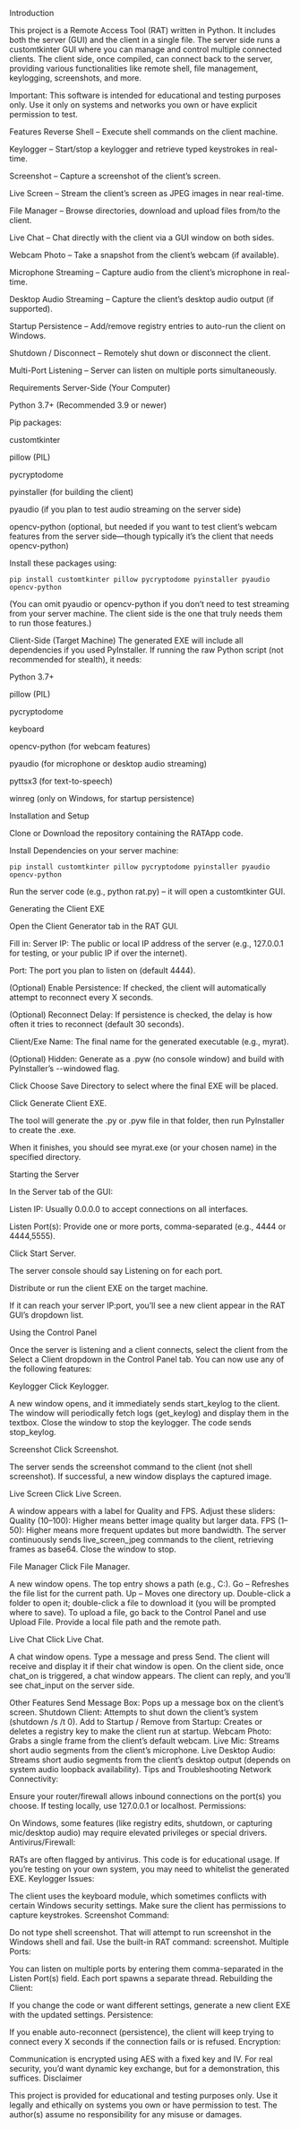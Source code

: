 Introduction

This project is a Remote Access Tool (RAT) written in Python. It includes both the server (GUI) and the client in a single file. The server side runs a customtkinter GUI where you can manage and control multiple connected clients. The client side, once compiled, can connect back to the server, providing various functionalities like remote shell, file management, keylogging, screenshots, and more.



Important: This software is intended for educational and testing purposes only. Use it only on systems and networks you own or have explicit permission to test.



Features
Reverse Shell – Execute shell commands on the client machine.

Keylogger – Start/stop a keylogger and retrieve typed keystrokes in real-time.

Screenshot – Capture a screenshot of the client’s screen.

Live Screen – Stream the client’s screen as JPEG images in near real-time.

File Manager – Browse directories, download and upload files from/to the client.

Live Chat – Chat directly with the client via a GUI window on both sides.

Webcam Photo – Take a snapshot from the client’s webcam (if available).

Microphone Streaming – Capture audio from the client’s microphone in real-time.

Desktop Audio Streaming – Capture the client’s desktop audio output (if supported).

Startup Persistence – Add/remove registry entries to auto-run the client on Windows.

Shutdown / Disconnect – Remotely shut down or disconnect the client.

Multi-Port Listening – Server can listen on multiple ports simultaneously.

Requirements
Server-Side (Your Computer)

Python 3.7+ (Recommended 3.9 or newer)

Pip packages:

customtkinter

pillow (PIL)

pycryptodome

pyinstaller (for building the client)

pyaudio (if you plan to test audio streaming on the server side)

opencv-python (optional, but needed if you want to test client’s webcam features from the server side—though typically it’s the client that needs opencv-python)

Install these packages using:

	pip install customtkinter pillow pycryptodome pyinstaller pyaudio opencv-python
(You can omit pyaudio or opencv-python if you don’t need to test streaming from your server machine. The client side is the one that truly needs them to run those features.)



Client-Side (Target Machine)
The generated EXE will include all dependencies if you used PyInstaller.
If running the raw Python script (not recommended for stealth), it needs:

Python 3.7+

pillow (PIL)

pycryptodome

keyboard

opencv-python (for webcam features)

pyaudio (for microphone or desktop audio streaming)

pyttsx3 (for text-to-speech)

winreg (only on Windows, for startup persistence)

Installation and Setup

Clone or Download the repository containing the RATApp code.

Install Dependencies on your server machine:


	pip install customtkinter pillow pycryptodome pyinstaller pyaudio opencv-python
 
Run the server code (e.g., python rat.py) – it will open a customtkinter GUI.



Generating the Client EXE

Open the Client Generator tab in the RAT GUI.

Fill in:
Server IP: The public or local IP address of the server (e.g., 127.0.0.1 for testing, or your public IP if over the internet).

Port: The port you plan to listen on (default 4444).

(Optional) Enable Persistence: If checked, the client will automatically attempt to reconnect every X seconds.

(Optional) Reconnect Delay: If persistence is checked, the delay is how often it tries to reconnect (default 30 seconds).

Client/Exe Name: The final name for the generated executable (e.g., myrat).

(Optional) Hidden: Generate as a .pyw (no console window) and build with PyInstaller’s --windowed flag.

Click Choose Save Directory to select where the final EXE will be placed.

Click Generate Client EXE.

The tool will generate the .py or .pyw file in that folder, then run PyInstaller to create the .exe.

When it finishes, you should see myrat.exe (or your chosen name) in the specified directory.



Starting the Server

In the Server tab of the GUI:

Listen IP: Usually 0.0.0.0 to accept connections on all interfaces.

Listen Port(s): Provide one or more ports, comma-separated (e.g., 4444 or 4444,5555).

Click Start Server.

The server console should say Listening on <port> for each port.

Distribute or run the client EXE on the target machine.

If it can reach your server IP:port, you’ll see a new client appear in the RAT GUI’s dropdown list.

Using the Control Panel

Once the server is listening and a client connects, select the client from the Select a Client dropdown in the Control Panel tab. You can now use any of the following features:



Keylogger
Click Keylogger.

A new window opens, and it immediately sends start_keylog to the client.
The window will periodically fetch logs (get_keylog) and display them in the textbox.
Close the window to stop the keylogger. The code sends stop_keylog.

Screenshot
Click Screenshot.

The server sends the screenshot command to the client (not shell screenshot).
If successful, a new window displays the captured image.

Live Screen
Click Live Screen.

A window appears with a label for Quality and FPS.
Adjust these sliders:
Quality (10–100): Higher means better image quality but larger data.
FPS (1–50): Higher means more frequent updates but more bandwidth.
The server continuously sends live_screen_jpeg <quality> commands to the client, retrieving frames as base64.
Close the window to stop.

File Manager
Click File Manager.

A new window opens.
The top entry shows a path (e.g., C:\).
Go – Refreshes the file list for the current path.
Up – Moves one directory up.
Double-click a folder to open it; double-click a file to download it (you will be prompted where to save).
To upload a file, go back to the Control Panel and use Upload File. Provide a local file path and the remote path.

Live Chat
Click Live Chat.

A chat window opens.
Type a message and press Send. The client will receive and display it if their chat window is open.
On the client side, once chat_on is triggered, a chat window appears. The client can reply, and you’ll see chat_input <message> on the server side.

Other Features
Send Message Box: Pops up a message box on the client’s screen.
Shutdown Client: Attempts to shut down the client’s system (shutdown /s /t 0).
Add to Startup / Remove from Startup: Creates or deletes a registry key to make the client run at startup.
Webcam Photo: Grabs a single frame from the client’s default webcam.
Live Mic: Streams short audio segments from the client’s microphone.
Live Desktop Audio: Streams short audio segments from the client’s desktop output (depends on system audio loopback availability).
Tips and Troubleshooting
Network Connectivity:

Ensure your router/firewall allows inbound connections on the port(s) you choose.
If testing locally, use 127.0.0.1 or localhost.
Permissions:

On Windows, some features (like registry edits, shutdown, or capturing mic/desktop audio) may require elevated privileges or special drivers.
Antivirus/Firewall:

RATs are often flagged by antivirus. This code is for educational usage. If you’re testing on your own system, you may need to whitelist the generated EXE.
Keylogger Issues:

The client uses the keyboard module, which sometimes conflicts with certain Windows security settings. Make sure the client has permissions to capture keystrokes.
Screenshot Command:

Do not type shell screenshot. That will attempt to run screenshot in the Windows shell and fail. Use the built-in RAT command: screenshot.
Multiple Ports:

You can listen on multiple ports by entering them comma-separated in the Listen Port(s) field. Each port spawns a separate thread.
Rebuilding the Client:

If you change the code or want different settings, generate a new client EXE with the updated settings.
Persistence:

If you enable auto-reconnect (persistence), the client will keep trying to connect every X seconds if the connection fails or is refused.
Encryption:

Communication is encrypted using AES with a fixed key and IV. For real security, you’d want dynamic key exchange, but for a demonstration, this suffices.
Disclaimer

This project is provided for educational and testing purposes only.
Use it legally and ethically on systems you own or have permission to test.
The author(s) assume no responsibility for any misuse or damages.

